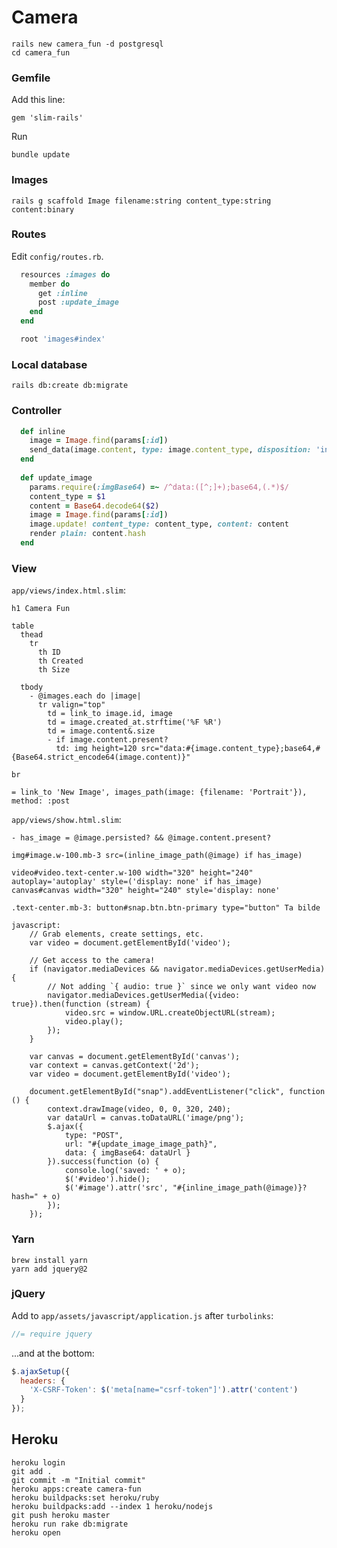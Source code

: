 Camera
======

```
rails new camera_fun -d postgresql
cd camera_fun
```

### Gemfile

Add this line:

    gem 'slim-rails'

Run

    bundle update

### Images

    rails g scaffold Image filename:string content_type:string content:binary

### Routes

Edit `config/routes.rb`.

```ruby
  resources :images do
    member do
      get :inline
      post :update_image
    end
  end

  root 'images#index'
```

### Local database

    rails db:create db:migrate
    
### Controller

```ruby
  def inline
    image = Image.find(params[:id])
    send_data(image.content, type: image.content_type, disposition: 'inline')
  end
  
  def update_image
    params.require(:imgBase64) =~ /^data:([^;]+);base64,(.*)$/
    content_type = $1
    content = Base64.decode64($2)
    image = Image.find(params[:id])
    image.update! content_type: content_type, content: content
    render plain: content.hash
  end
```

### View

`app/views/index.html.slim`:

```slim
h1 Camera Fun

table
  thead
    tr
      th ID
      th Created
      th Size

  tbody
    - @images.each do |image|
      tr valign="top"
        td = link_to image.id, image
        td = image.created_at.strftime('%F %R')
        td = image.content&.size
        - if image.content.present?
          td: img height=120 src="data:#{image.content_type};base64,#{Base64.strict_encode64(image.content)}"

br

= link_to 'New Image', images_path(image: {filename: 'Portrait'}), method: :post
```


`app/views/show.html.slim`:

```slim
- has_image = @image.persisted? && @image.content.present?

img#image.w-100.mb-3 src=(inline_image_path(@image) if has_image)

video#video.text-center.w-100 width="320" height="240" autoplay='autoplay' style=('display: none' if has_image)
canvas#canvas width="320" height="240" style='display: none'

.text-center.mb-3: button#snap.btn.btn-primary type="button" Ta bilde

javascript:
    // Grab elements, create settings, etc.
    var video = document.getElementById('video');

    // Get access to the camera!
    if (navigator.mediaDevices && navigator.mediaDevices.getUserMedia) {
        // Not adding `{ audio: true }` since we only want video now
        navigator.mediaDevices.getUserMedia({video: true}).then(function (stream) {
            video.src = window.URL.createObjectURL(stream);
            video.play();
        });
    }

    var canvas = document.getElementById('canvas');
    var context = canvas.getContext('2d');
    var video = document.getElementById('video');

    document.getElementById("snap").addEventListener("click", function () {
        context.drawImage(video, 0, 0, 320, 240);
        var dataUrl = canvas.toDataURL('image/png');
        $.ajax({
            type: "POST",
            url: "#{update_image_image_path}",
            data: { imgBase64: dataUrl }
        }).success(function (o) {
            console.log('saved: ' + o);
            $('#video').hide();
            $('#image').attr('src', "#{inline_image_path(@image)}?hash=" + o)
        });
    });
```

### Yarn

    brew install yarn
    yarn add jquery@2
    
### jQuery

Add to `app/assets/javascript/application.js` after `turbolinks`:

```javascript
//= require jquery
```

...and at the bottom:

```javascript
$.ajaxSetup({
  headers: {
    'X-CSRF-Token': $('meta[name="csrf-token"]').attr('content')
  }
});
```

## Heroku

    heroku login
    git add .
    git commit -m "Initial commit"
    heroku apps:create camera-fun
    heroku buildpacks:set heroku/ruby
    heroku buildpacks:add --index 1 heroku/nodejs
    git push heroku master
    heroku run rake db:migrate
    heroku open
